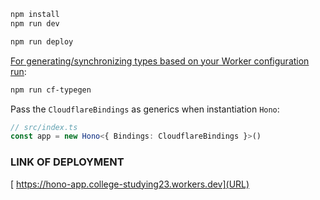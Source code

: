 ```txt
npm install
npm run dev
```

```txt
npm run deploy
```

[For generating/synchronizing types based on your Worker configuration run](https://developers.cloudflare.com/workers/wrangler/commands/#types):

```txt
npm run cf-typegen
```

Pass the `CloudflareBindings` as generics when instantiation `Hono`:

```ts
// src/index.ts
const app = new Hono<{ Bindings: CloudflareBindings }>()
```


### LINK OF DEPLOYMENT
[ https://hono-app.college-studying23.workers.dev](URL)